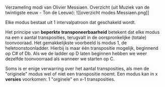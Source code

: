 Verzameling modi van Olivier Messiaen.
Overzicht (uit Muziek van de twintigste eeuw - Ton de Leeuw):
![[overzicht modes Messiaen.png]]

Elke modus bestaat uit 1 intervalpatroon dat geschakeld wordt.

Het principe van **beperkte transponeerbaarheid** betekent dat elke modus na een x aantal transposities, terugvalt in de oorspronkelijke (totale) toonvooraad. Het gemakkelijkste voorbeeld is modus 1, de heletoonstoonladder. Hierbij is maar één transpositie mogelijk, beginnend op C# of Db. Als we de ladder op D laten beginnen hebben we weer dezelfde toonvoorraad als wanneer we starten op C.

Soms is er enige verwarring over het aantal transposities, als men de "originele" modus wel of niet een transpositie noemt.
Een modus kan in x **versies** voorkomen: 1 "orginele" en x-1 transposities.
